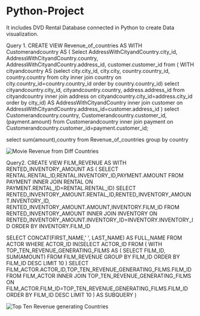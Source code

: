 # Python-Project
It includes DVD Rental Database connected in Python to create Data visualization.

Query 1. 
CREATE VIEW Revenue_of_countries AS
WITH Customerandcountry AS
(
Select AddressWithCityandCountry.city_id, AddressWithCityandCountry.country, AddressWithCityandCountry.address_id, customer.customer_id from (
WITH cityandcountry AS (select city.city_id, city.city, country.country_id, country.country from city 
inner join country  on city.country_id=country.country_id
order by country.country_id)
select cityandcountry.city_id, cityandcountry.country, address.address_id from cityandcountry
inner join address on cityandcountry.city_id=address.city_id
order by city_id) AS AddressWithCityandCountry
inner join customer on AddressWithCityandCountry.address_id=customer.address_id
)
select Customerandcountry.country, Customerandcountry.customer_id,(payment.amount)  from Customerandcountry
inner join payment on Customerandcountry.customer_id=payment.customer_id;

select sum(amount),country from Revenue_of_countries 
group by country


![Movie Revenue from Diff Countries](https://github.com/Shubhangi2101/Python-Project/assets/46973898/e8d6de20-8514-429b-ba13-0b46fb2ccef9)


Query2. 
CREATE VIEW FILM_REVENUE AS
WITH RENTED_INVENTORY_AMOUNT AS (
SELECT RENTAL.RENTAL_ID,RENTAL.INVENTORY_ID,PAYMENT.AMOUNT FROM PAYMENT 
INNER JOIN RENTAL ON PAYMENT.RENTAL_ID=RENTAL.RENTAL_ID)
SELECT RENTED_INVENTORY_AMOUNT.RENTAL_ID,RENTED_INVENTORY_AMOUNT.INVENTORY_ID, RENTED_INVENTORY_AMOUNT.AMOUNT,INVENTORY.FILM_ID FROM RENTED_INVENTORY_AMOUNT
INNER JOIN INVENTORY ON RENTED_INVENTORY_AMOUNT.INVENTORY_ID=INVENTORY.INVENTORY_ID
ORDER BY INVENTORY.FILM_ID

SELECT CONCAT(FIRST_NAME,' ', LAST_NAME) AS FULL_NAME FROM ACTOR WHERE ACTOR_ID IN(SELECT ACTOR_ID FROM (
WITH TOP_TEN_REVENUE_GENERATING_FILMS AS
( SELECT FILM_ID, SUM(AMOUNT) FROM FILM_REVENUE 
 GROUP BY FILM_ID 
 ORDER BY FILM_ID DESC 
 LIMIT 10
) 
SELECT FILM_ACTOR.ACTOR_ID,TOP_TEN_REVENUE_GENERATING_FILMS.FILM_ID  FROM FILM_ACTOR 
INNER JOIN TOP_TEN_REVENUE_GENERATING_FILMS ON FILM_ACTOR.FILM_ID=TOP_TEN_REVENUE_GENERATING_FILMS.FILM_ID
ORDER BY FILM_ID DESC
LIMIT 10
	) AS SUBQUERY )


![Top Ten Revenue generating Countries](https://github.com/Shubhangi2101/Python-Project/assets/46973898/92a6d609-4c37-4a07-a47a-dbdce51e5b9e)


 
